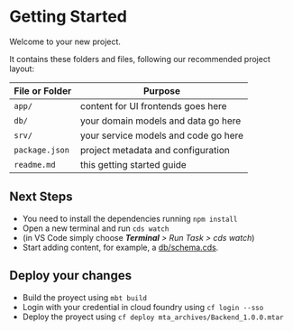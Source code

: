 # Getting Started

Welcome to your new project.

It contains these folders and files, following our recommended project layout:

File or Folder | Purpose
---------|----------
`app/` | content for UI frontends goes here
`db/` | your domain models and data go here
`srv/` | your service models and code go here
`package.json` | project metadata and configuration
`readme.md` | this getting started guide


## Next Steps

- You need to install the dependencies running `npm install`
- Open a new terminal and run `cds watch` 
- (in VS Code simply choose _**Terminal** > Run Task > cds watch_)
- Start adding content, for example, a [db/schema.cds](db/schema.cds).


## Deploy your changes

- Build the proyect using `mbt build`
- Login with your credential in cloud foundry using `cf login --sso`
- Deploy the proyect using `cf deploy mta_archives/Backend_1.0.0.mtar`


